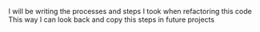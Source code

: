 I will be writing the processes and steps I took when refactoring this code
This way I can look back and copy this steps in future projects
